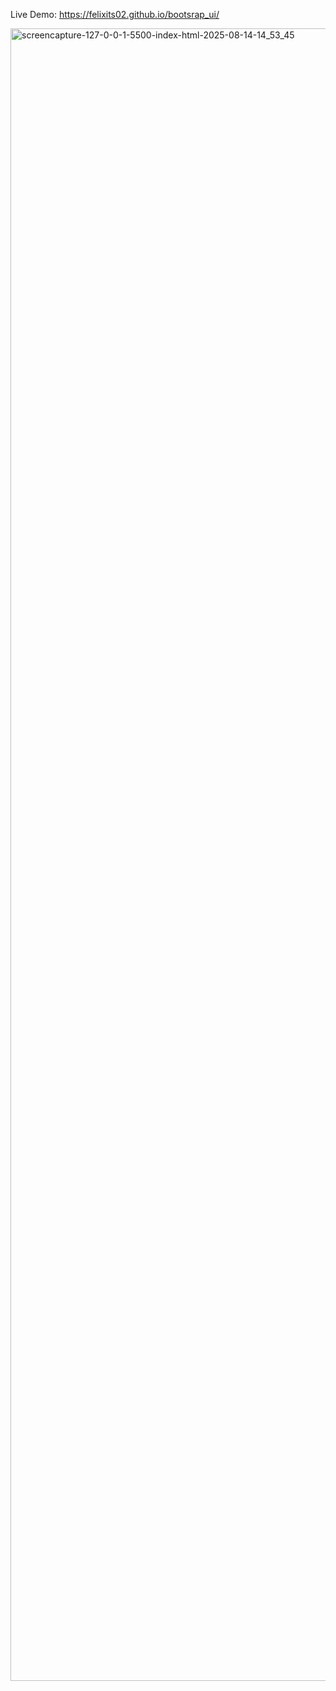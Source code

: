 Live Demo:  https://felixits02.github.io/bootsrap_ui/

<img width="1378" height="2644" alt="screencapture-127-0-0-1-5500-index-html-2025-08-14-14_53_45" src="https://github.com/user-attachments/assets/afd15ffd-6f77-4e32-b05d-21cd926b88c8" />

